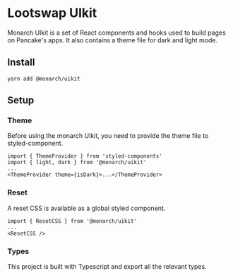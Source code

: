 # Lootswap UIkit

Monarch UIkit is a set of React components and hooks used to build pages on Pancake's apps. It also contains a theme file for dark and light mode.

## Install

`yarn add @monarch/uikit`

## Setup

### Theme

Before using the monarch UIkit, you need to provide the theme file to styled-component.

```
import { ThemeProvider } from 'styled-components'
import { light, dark } from '@monarch/uikit'
...
<ThemeProvider theme={isDark}>...</ThemeProvider>
```

### Reset

A reset CSS is available as a global styled component.

```
import { ResetCSS } from '@monarch/uikit'
...
<ResetCSS />
```

### Types

This project is built with Typescript and export all the relevant types.
